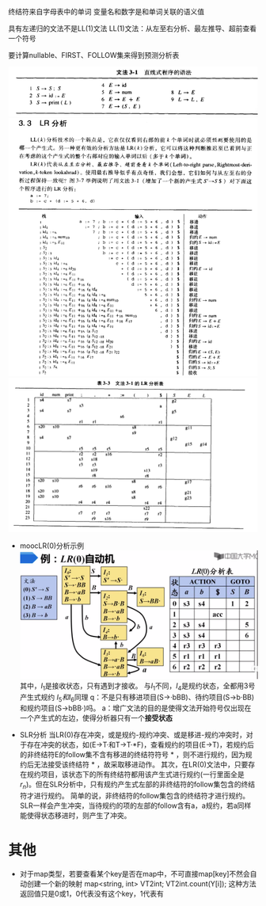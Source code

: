 终结符来自字母表中的单词
变量名和数字是和单词关联的语义值

具有左递归的文法不是LL(1)文法
LL(1)文法：从左至右分析、最左推导、超前查看一个符号

要计算nullable、FIRST、FOLLOW集来得到预测分析表



![](./pic/1.png)
![](./pic/2.png)
![](./pic/LR分析表.png)

* moocLR(0)分析示例
![](./pic/moocLR(0)分析表.png)
其中，$I_1$是接收状态，只有遇到才接收。
与$I_1$不同，$I_4$是规约状态，全都用3号产生式规约
$I_5和I_6$同理
q：不是只有移进项目(S->·bBB)、待约项目(S->b·BB)和规约项目(S->bBB·)吗。
a：增广文法的目的是使得文法开始符号仅出现在一个产生式的左边，使得分析器只有一个**接受状态**

* SLR分析
当LR(0)存在冲突，或是规约-规约冲突、或是移进-规约冲突时，对于存在冲突的状态，如(E->T·和T->T·*F)，查看规约的项目(E->T)，若规约后的非终结符E的follow集不含有移进的终结符符号 * ，则不进行规约，因为规约后无法接受该终结符 * ，故采取移进动作。
其次，在LR(0)文法中，只要存在规约项目，该状态下的所有终结符都用该产生式进行规约(一行里面全是$r_n$)。但在SLR分析中，只有规约产生式左部的非终结符的follow集包含的终结符才进行规约。
简单的说，非终结符的follow集包含的终结符才进行规约。
SLR一样会产生冲突，当待规约的项的左部的follow含有a，a规约，若a同样能使得状态移进时，则产生了冲突。

# 其他
* 对于map类型，若要查看某个key是否在map中，不可直接map[key]不然会自动创建一个新的映射
map<string, int> VT2int; 
VT2int.count(Y[i]); 这种方法返回值只是0或1，0代表没有这个key，1代表有
